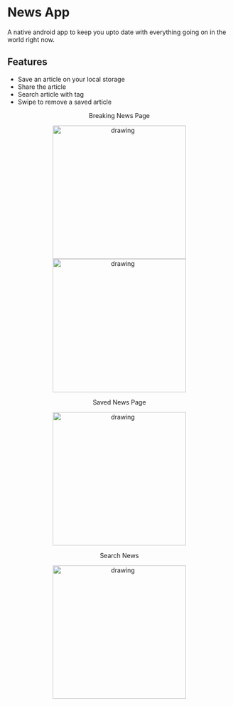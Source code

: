 # News App 

A native android app to keep you upto date with everything going on in the world right now.

## Features

- Save an article on your local storage
- Share the article 
- Search article with tag
- Swipe to remove a saved article



<p align="center">
    Breaking News Page
</p>
<p align = "center"  float="left">
<img src="https://user-images.githubusercontent.com/93207824/183012238-b87aa902-3fcd-4c14-914f-2d01e738478e.png" alt="drawing" width="300"/>
<img src="https://user-images.githubusercontent.com/93207824/183012504-2d36079b-6e7b-49d1-9162-be6b0c8174e7.png" alt="drawing" width="300"/>

</p>



<p align="center">
    Saved News Page
</p>

<p align = "center"  float="left">
<img src="https://user-images.githubusercontent.com/93207824/183012354-609539e0-8cdb-4e78-8401-37918c0a8149.png" alt="drawing" width="300" hspace="20"/>
</p>


<p align="center">
    Search News
</p>
<p align = "center" float="left">
  <img src="https://user-images.githubusercontent.com/93207824/183012467-ffa6b11a-b122-4cfe-bcb9-945eceb01173.png" alt="drawing" width="300" hspace="20"/>
</p>





